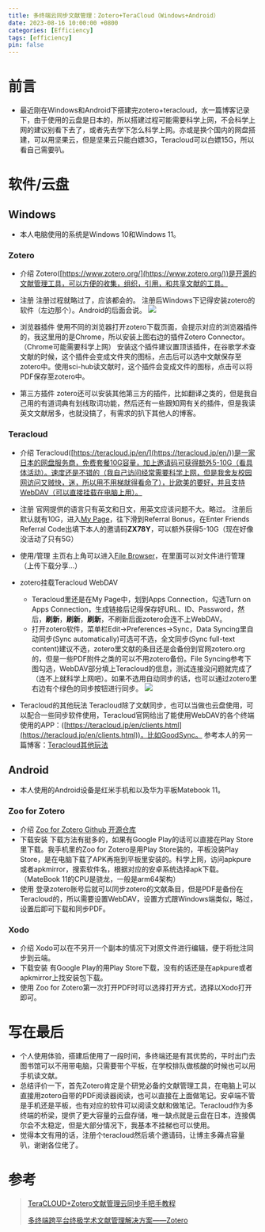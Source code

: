 ```yaml
---
title: 多终端云同步文献管理：Zotero+TeraCloud（Windows+Android）
date: 2023-08-16 10:00:00 +0800
categories: [Efficiency]
tags: [efficiency]
pin: false
---
```


# 前言
- 最近刚在Windows和Android下搭建完zotero+teracloud，水一篇博客记录下，由于使用的云盘是日本的，所以搭建过程可能需要科学上网，不会科学上网的建议别看下去了，或者先去学下怎么科学上网。亦或是换个国内的网盘搭建，可以用坚果云，但是坚果云只能白嫖3G，Teracloud可以白嫖15G，所以看自己需要叭。



# 软件/云盘

## Windows
- 本人电脑使用的系统是Windows 10和Windows 11。



### Zotero

- 介绍
Zotero([https://www.zotero.org/](https://www.zotero.org/))是开源的文献管理工具，可以方便的收集，组织，引用，和共享文献的工具。
- 注册
注册过程就略过了，应该都会的。
注册后Windows下记得安装zotero的软件（左边那个）。Android的后面会说。
![](https://cdn.jsdelivr.net/gh/Country-If/Typora-images/img/202308162330437.png)

- 浏览器插件
使用不同的浏览器打开zotero下载页面，会提示对应的浏览器插件的，我这里用的是Chrome，所以安装上图右边的插件Zotero Connector。（Chrome可能需要科学上网）
安装这个插件建议置顶该插件，在谷歌学术查文献的时候，这个插件会变成文件夹的图标，点击后可以选中文献保存至zotero中。使用sci-hub读文献时，这个插件会变成文件的图标，点击可以将PDF保存至zotero中。
- 第三方插件
zotero还可以安装其他第三方的插件，比如翻译之类的，但是我自己用的有道词典有划线取词功能，然后还有一些跟知网有关的插件，但是我读英文文献居多，也就没搞了，有需求的扒下其他人的博客。



### Teracloud

- 介绍
Teracloud([https://teracloud.jp/en/](https://teracloud.jp/en/))是一家日本的网盘服务商，免费套餐10G容量，加上邀请码可获得额外5-10G（看具体活动）。速度还是不错的（我自己访问经常需要科学上网，但是我舍友校园网访问又贼快，迷，所以用不用梯就得看命了），比欧美的要好，并且支持WebDAV（可以直接挂载在电脑上用）。
- 注册
官网提供的语言只有英文和日文，用英文应该问题不大。略过。
注册后默认就有10G，进入[My Page](https://teracloud.jp/en/modules/mypage/usage/)，往下滑到Referral Bonus，在Enter Friends Referral Code出填下本人的邀请码**ZX78Y**，可以额外获得5-10G（现在好像没活动了只有5G）
- 使用/管理
主页右上角可以进入[File Browser](https://yura.teracloud.jp/browser/)，在里面可以对文件进行管理（上传下载分享...）
- zotero挂载Teracloud WebDAV
	- Teracloud里还是在My Page中，划到Apps Connection，勾选Turn on Apps Connection，生成链接后记得保存好URL、ID、Password，然后，**刷新**，**刷新**，**刷新**，不刷新后面zotero会连不上WebDAV。
	- 打开zotero软件，菜单栏Edit->Preferences->Sync，Data Syncing里自动同步(Sync automatically)可选可不选，全文同步(Sync full-text content)建议不选，zotero里文献的条目还是会备份到官网zotero.org的，但是一些PDF附件之类的可以不用zotero备份。File Syncing参考下图勾选，WebDAV部分填上Teracloud的信息，测试连接没问题就完成了（连不上就科学上网吧）。如果不选用自动同步的话，也可以通过zotero里右边有个绿色的同步按钮进行同步。
	![](https://cdn.jsdelivr.net/gh/Country-If/Typora-images/img/202308162330608.png)

- Teracloud的其他玩法
Teracloud除了文献同步，也可以当做也云盘使用，可以配合一些同步软件使用，Teracloud官网给出了能使用WebDAV的各个终端使用的APP：([https://teracloud.jp/en/clients.html](https://teracloud.jp/en/clients.html))，比如GoodSync。
参考本人的另一篇博客：[Teracloud其他玩法](../TeraCloud(GoodSync&RaiDrive))



## Android

- 本人使用的Android设备是红米手机和以及华为平板Matebook 11。



### Zoo for Zotero

- 介绍
[Zoo for Zotero Github 开源仓库](https://github.com/mickstar/Zoo-For-Zotero)
- 下载安装
下载方法有挺多的，如果有Google Play的话可以直接在Play Store里下载。我手机里的Zoo for Zotero是用Play Store装的，平板没装Play Store，是在电脑下载了APK再拖到平板里安装的。科学上网，访问apkpure或者apkmirror，搜索软件名，根据对应的安卓系统选择apk下载。（MateBook 11的CPU是骁龙，一般是arm64架构）
- 使用
登录zotero账号后就可以同步zotero的文献条目，但是PDF是备份在Teracloud的，所以需要设置WebDAV，设置方式跟Windows端类似，略过，设置后即可下载和同步PDF。



### Xodo

- 介绍
Xodo可以在不另开一个副本的情况下对原文件进行编辑，便于将批注同步到云端。
- 下载安装
有Google Play的用Play Store下载，没有的话还是在apkpure或者apkmirror上找安装包下载。
- 使用
Zoo for Zotero第一次打开PDF时可以选择打开方式，选择以Xodo打开即可。



# 写在最后

- 个人使用体验，搭建后使用了一段时间，多终端还是有其优势的，平时出门去图书馆可以不用带电脑，只需要带个平板，在学校排队做核酸的时候也可以用手机读文献。
- 总结评价一下，首先Zotero肯定是个研党必备的文献管理工具，在电脑上可以直接用zotero自带的PDF阅读器阅读，也可以直接在上面做笔记。安卓端不管是手机还是平板，也有对应的软件可以阅读文献和做笔记。Teracloud作为多终端的桥梁，提供了更大容量的云盘存储，唯一缺点就是云盘在日本，连接偶尔会不太稳定，但是大部分情况下，我基本不挂梯也可以使用。
- 觉得本文有用的话，注册个teracloud然后填个邀请码，让博主多薅点容量叭，谢谢各位佬了。



# 参考

> [TeraCLOUD+Zotero文献管理云同步手把手教程](https://www.bilibili.com/read/cv18956813/)
>
> [多终端跨平台终极学术文献管理解决方案——Zotero](https://post.smzdm.com/p/aqn2o9dk/p2/#comments)